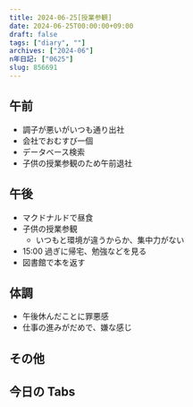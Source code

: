 ```yaml
---
title: 2024-06-25[授業参観]
date: 2024-06-25T00:00:00+09:00
draft: false
tags: ["diary", ""]
archives: ["2024-06"]
n年日記: ["0625"]
slug: 856691
---
```


## 午前

- 調子が悪いがいつも通り出社
- 会社でおむすび一個
- データベース検索
- 子供の授業参観のため午前退社

## 午後

- マクドナルドで昼食
- 子供の授業参観
  - いつもと環境が違うからか、集中力がない
- 15:00 過ぎに帰宅、勉強などを見る
- 図書館で本を返す

## 体調

- 午後休んだことに罪悪感
- 仕事の進みがだめで、嫌な感じ

## その他

## 今日の Tabs
